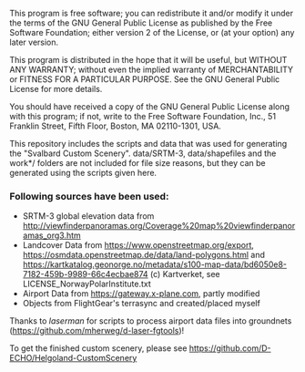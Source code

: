 This program is free software; you can redistribute it and/or
modify it under the terms of the GNU General Public License
as published by the Free Software Foundation; either version 2
of the License, or (at your option) any later version.

This program is distributed in the hope that it will be useful,
but WITHOUT ANY WARRANTY; without even the implied warranty of
MERCHANTABILITY or FITNESS FOR A PARTICULAR PURPOSE.  See the
GNU General Public License for more details.

You should have received a copy of the GNU General Public License
along with this program; if not, write to the Free Software
Foundation, Inc., 51 Franklin Street, Fifth Floor, Boston, MA  02110-1301, USA.

This repository includes the scripts and data that was used for generating the "Svalbard Custom Scenery". data/SRTM-3, data/shapefiles and the work*/ folders are not included for file size reasons, but they can be generated using the scripts given here.  

### Following sources have been used:

* SRTM-3 global elevation data from http://viewfinderpanoramas.org/Coverage%20map%20viewfinderpanoramas_org3.htm
* Landcover Data from https://www.openstreetmap.org/export, https://osmdata.openstreetmap.de/data/land-polygons.html and
	https://kartkatalog.geonorge.no/metadata/s100-map-data/bd6050e8-7182-459b-9989-66c4ecbae874 (c) Kartverket, see LICENSE_NorwayPolarInstitute.txt
* Airport Data from https://gateway.x-plane.com, partly modified
* Objects from FlightGear's terrasync and created/placed myself

Thanks to _laserman_ for scripts to process airport data files into groundnets (https://github.com/mherweg/d-laser-fgtools)!  

To get the finished custom scenery, please see https://github.com/D-ECHO/Helgoland-CustomScenery


